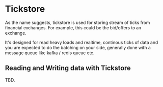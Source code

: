 # Tickstore

As the name suggests, tickstore is used for storing stream of ticks from
financial exchanges. For example, this could be the bid/offers to an exchange.

It's designed for read heavy loads and realtime, continous ticks of data and you are
expected to do the batching on your side, generally done with a message queue
like kafka / redis queue etc.

## Reading and Writing data with Tickstore

TBD.

